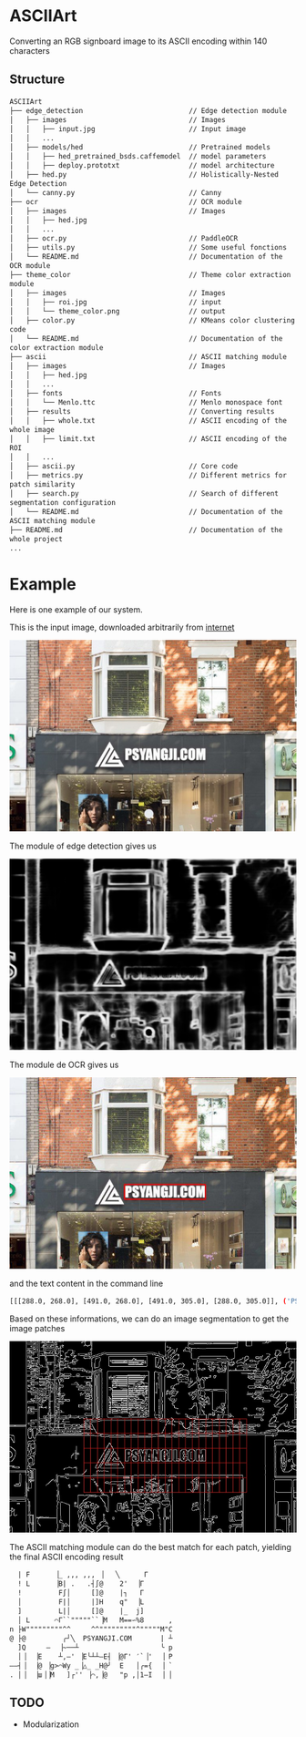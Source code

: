# ASCIIArt
Converting an RGB signboard image to its ASCII encoding within 140 characters

## Structure
```
ASCIIArt
├── edge_detection                          // Edge detection module
│   ├── images                              // Images
│   │   ├── input.jpg                       // Input image
│   │   ...
│   ├── models/hed                          // Pretrained models
│   │   ├── hed_pretrained_bsds.caffemodel  // model parameters
│   │   ├── deploy.prototxt                 // model architecture
│   ├── hed.py                              // Holistically-Nested Edge Detection
│   └── canny.py                            // Canny
├── ocr                                     // OCR module
│   ├── images                              // Images
│   │   ├── hed.jpg
│   │   ...
│   ├── ocr.py                              // PaddleOCR
│   ├── utils.py                            // Some useful fonctions
│   └── README.md                           // Documentation of the OCR module
├── theme_color                             // Theme color extraction module
│   ├── images                              // Images
│   │   ├── roi.jpg                         // input
│   │   └── theme_color.png                 // output
│   ├── color.py                            // KMeans color clustering code
│   └── README.md                           // Documentation of the color extraction module
├── ascii                                   // ASCII matching module
│   ├── images                              // Images
│   │   ├── hed.jpg
│   │   ...
│   ├── fonts                               // Fonts
│   │   └── Menlo.ttc                       // Menlo monospace font       
│   ├── results                             // Converting results
│   │   ├── whole.txt                       // ASCII encoding of the whole image
│   │   ├── limit.txt                       // ASCII encoding of the ROI
│   │   ...                  
│   ├── ascii.py                            // Core code
│   ├── metrics.py                          // Different metrics for patch similarity
│   ├── search.py                           // Search of different segmentation configuration
│   └── README.md                           // Documentation of the ASCII matching module
├── README.md                               // Documentation of the whole project
...
```

# Example

Here is one example of our system.

This is the input image, downloaded arbitrarily from [internet](https://www.psyangji.com/15209.html)

![input](edge_detection/images/input.jpg)

The module of edge detection gives us

![hed](edge_detection/images/hed.jpg)

The module de OCR gives us

![ocr](ocr/images/result.jpg)

and the text content in the command line

```bash
[[[288.0, 268.0], [491.0, 268.0], [491.0, 305.0], [288.0, 305.0]], ('PSYANGJI.COM', 0.97459394)]
```

Based on these informations, we can do an image segmentation to get the image patches

![patch](ocr/images/canny_patch.jpg)

The ASCII matching module can do the best match for each patch, yielding the final ASCII encoding result

```
  | F      ▕_ ,,, ,,, ▕   ╲      Γ      
  ! L      ▕B| .   .┤∫@    2'  ▕Γ       
  !         F∫│     []@    |┐   Γ       
  │         F|│     |]H    q"  ▕L       
  ]         L|│     []@    |_  j]       
  │ L      ⌒Γ``"""""``▕M   M==∽%8      ,
n ├W"""""""""^^     ^^"""""""""^"""""M"C
@ ├@         ╭┘╲  PSYANGJI.COM       | ┴
  ]Q     ―  ▕~──┴                    ╰ p
  │▕  ▕E    ┴,―' ▕E╰┴┴―E┤ ▕@Γ' ′`▕'  ▕ P
――┤▕  ▕@ ▕g>⌒Wy _▕△_ _H@╯  E   │╭={  ▕ `
. │▕  ▕ш▕▕M   ]┌'' ▕⌒,▕@   "p ,│1―I  ▕ │
```

## TODO

* Modularization

